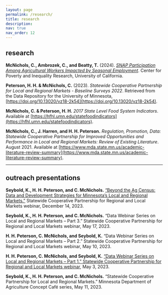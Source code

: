 ```yaml
---
layout: page
permalink: /research/
title: research
description: 
nav: true
nav_order: 12
---
```


## research

**McNichols, C., Ambrozek, C., and Beatty, T.** (2024). [*SNAP Participation Among Agricultural Workers Impacted by Seasonal Employment*](https://poverty.ucdavis.edu/sites/main/files/file-attachments/beatty_snap_churn_brief.pdf?1732881580). Center for Poverty and Inequality Research, University of California.

**Peterson, H. H. & McNichols, C.** (2023). *Statewide Cooperative Partnership for Local and Regional Markets - Baseline Surveys 2022*. Retrieved from the Data Repository for the University of Minnesota, [https://doi.org/10.13020/vz18-2k54](https://doi.org/10.13020/vz18-2k54).

**McNichols, C. & Peterson, H. H.** *2017 State Level Food System Indicators*. Available at [https://hfhl.umn.edu/statefoodindicators](https://hfhl.umn.edu/statefoodindicators).

**McNichols, C., J. Harren, and H. H. Peterson.** *Regulation, Promotion, Data: Statewide Cooperative Partnership for Improved Opportunities and Performance in Local and Regional Markets: Review of Existing Literature*. August 2021. Available at [https://www.mda.state.mn.us/academic-literature-review-summary](https://www.mda.state.mn.us/academic-literature-review-summary).

---
## outreach presentations

**Seybold, K., H. H. Peterson, and C. McNichols.** [“Beyond the Ag Census: Data and Development Strategies for Minnesota’s Local and Regional Markets.”](https://www.youtube.com/watch?v=Oy3nW07G6ag&t=102s) Statewide Cooperative Partnership for Regional and Local Markets webinar, December 14, 2023.

**Seybold, K., H. H. Peterson, and C. McNichols.** “Data Webinar Series on Local and Regional Markets – Part 3.” Statewide Cooperative Partnership for Regional and Local Markets webinar, May 17, 2023.

**H. H. Peterson, C. McNichols, and Seybold, K.** “Data Webinar Series on Local and Regional Markets – Part 2.” Statewide Cooperative Partnership for Regional and Local Markets webinar, May 10, 2023.

**H. H. Peterson, C. McNichols, and Seybold, K.** [“Data Webinar Series on Local and Regional Markets – Part 1.” Statewide Cooperative Partnership for Regional and Local Markets webinar](https://www.youtube.com/watch?v=scgRVPlojK4), May 3, 2023.

**Seybold, K., H. H. Peterson, and C. McNichols.** “Statewide Cooperative Partnership for Local and Regional Markets.” Minnesota Department of Agriculture Concept Café series, May 11, 2023.
